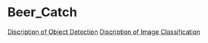 # Beer_Catch


[Discription of Object Detection](https://github.com/HYEONSEOK1/Beer_Catch/tree/master/detection)
[Discription of Image Classification](https://github.com/HYEONSEOK1/Beer_Catch/tree/master/classification)
